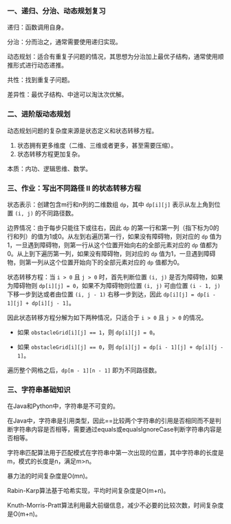 ### 一、递归、分治、动态规划复习

递归：函数调用自身。

分治：分而治之，通常需要使用递归实现。

动态规划：适合有重复子问题的情况，其思想为分治加上最优子结构，通常使用顺推形式进行动态递推。

共性：找到重复子问题。

差异性：最优子结构、中途可以淘汰次优解。

### 二、进阶版动态规划

动态规划问题的复杂度来源是状态定义和状态转移方程。

1. 状态拥有更多维度（二维、三维或者更多，甚至需要压缩）。
2. 状态转移方程更加复杂。

本质：内功、逻辑思维、数学。

### 三、作业：写出不同路径 II 的状态转移方程

状态表示：创建包含m行和n列的二维数组 `dp`，其中 `dp[i][j]` 表示从左上角到位置 `(i, j)` 的不同路径数。

边界情况：由于每步只能往下或往右，因此 `dp` 的第一行和第一列（指下标为0的行和列）的值为1或0。从左到右遍历第一行，如果没有障碍物，则对应的 `dp` 值为1，一旦遇到障碍物，则第一行从这个位置开始向右的全部元素对应的 `dp` 值都为0。从上到下遍历第一列，如果没有障碍物，则对应的 `dp` 值为1，一旦遇到障碍物，则第一列从这个位置开始向下的全部元素对应的 `dp` 值都为0。

状态转移方程：当 `i > 0` 且 `j > 0` 时，首先判断位置 `(i, j)` 是否为障碍物，如果为障碍物则 `dp[i][j] = 0`，如果不为障碍物则位置 `(i, j)` 可由位置 `(i - 1, j)` 下移一步到达或者由位置 `(i, j - 1)` 右移一步到达，因此 `dp[i][j] = dp[i - 1][j] + dp[i][j - 1]`。

因此状态转移方程分解为如下两种情况，只适合于 `i > 0` 且 `j > 0` 的情况。

- 如果 `obstacleGrid[i][j] == 1`，则 `dp[i][j] = 0`。

- 如果 `obstacleGrid[i][j] == 0`，则 `dp[i][j] = dp[i - 1][j] + dp[i][j - 1]`。

遍历整个网格之后，`dp[m - 1][n - 1]` 即为不同路径数。

### 三、字符串基础知识

在Java和Python中，字符串是不可变的。

在Java中，字符串是引用类型，因此==比较两个字符串的引用是否相同而不是判断字符串内容是否相等，需要通过equals或equalsIgnoreCase判断字符串内容是否相等。


字符串匹配算法用于匹配模式在字符串中第一次出现的位置，其中字符串的长度是m，模式的长度是n，满足m>n。

暴力法的时间复杂度是O(mn)。

Rabin-Karp算法基于哈希实现，平均时间复杂度是O(m+n)。

Knuth-Morris-Pratt算法利用最大前缀信息，减少不必要的比较次数，时间复杂度是O(m+n)。